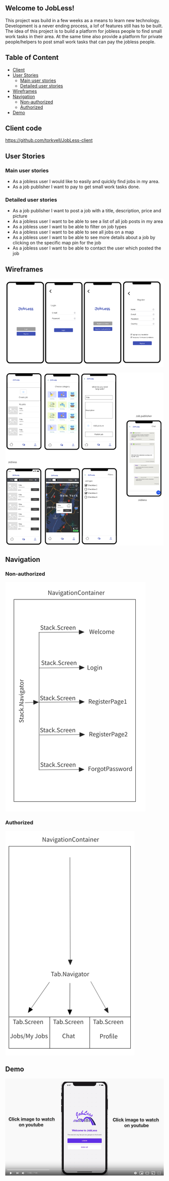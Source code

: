 ## Welcome to JobLess!

This project was build in a few weeks as a means to learn new technology. Development is a never ending process, a lof of features still has to be built. The idea of this project is to build a platform for jobless people to find small work tasks in their area. At the same time also provide a platform for private people/helpers to post small work tasks that can pay the jobless people.

## Table of Content

* [Client](#client-code)
* [User Stories](#user-stories)
  * [Main user stories](#user-stories)
  * [Detailed user stories](#detailed-user-stories)
* [Wireframes](#wireframes)
* [Navigation](#navigation)
  * [Non-authorized](#non-authorized)
  * [Authorized](#authorized)
* [Demo](#demo)

## Client code

https://github.com/torkvell/JobLess-client

## User Stories

### Main user stories

- As a jobless user I would like to easily and quickly find jobs in my area.
- As a job publisher I want to pay to get small work tasks done.

### Detailed user stories

- As a job publisher I want to post a job with a title, description, price and picture
- As a jobless user I want to be able to see a list of all job posts in my area
- As a jobless user I want to be able to filter on job types
- As a jobless user I want to be able to see all jobs on a map
- As a jobless user I want to be able to see more details about a job by clicking on the specific map pin for the job
- As a jobless user I want to be able to contact the user which posted the job

## Wireframes
![wireframe-login-signup](https://github.com/torkvell/JobLess-client/blob/master/src/assets/jobless-login-signup-wireframe.png) 

![wireframe-job-board](https://github.com/torkvell/JobLess-client/blob/master/src/assets/job-board-wireframe.png) 

## Navigation

### Non-authorized

![navigation-loggedOut](https://github.com/torkvell/JobLess-client/blob/master/src/assets/navigation-loggedOut.png) 

### Authorized

![navigation-signedOut](https://github.com/torkvell/JobLess-client/blob/master/src/assets/navigation-loggedIn.png) 

## Demo

[![Youtube video demo for JobLess](https://github.com/torkvell/JobLess-client/blob/master/src/assets/youtube-image-jobless.png)](https://youtu.be/7OBgyEOioFo)

